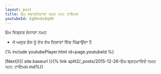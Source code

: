 ```yaml
---
layout: post
title: ਓਮ ਸਵਾਸਤਿਦਾਯਾ ਨਮਹ ੧੦੮ ਟਾਇਮਸ
youtubeId: EgDbnOs6qSM
---
```

 
 
 ਓਮ ਵਿਸ਼੍ਵਕ ਸੇਨਾਯਾ ਨਮਹ  
 
 -  ਜੋ ਅਸੁਰ ਫੌਜ ਨੂੰ ਵੱਖ ਵੱਖ ਦਿਸ਼ਾਵਾਂ ਵਿੱਚ ਖਿੰਡਾਉਂਦਾ ਹੈ 
 
  
 
  
 
 
 
 
 
 


{% include youtubePlayer.html id=page.youtubeId %}
 
[Next]({{ site.baseurl }}{% link  split2/_posts/2015-12-26-ਓਮ ਬ੍ਰਹਮਾਵਿਦੇ ਨਮਹ ੧੦੮ ਟਾਇਮਸ.md%})
 
